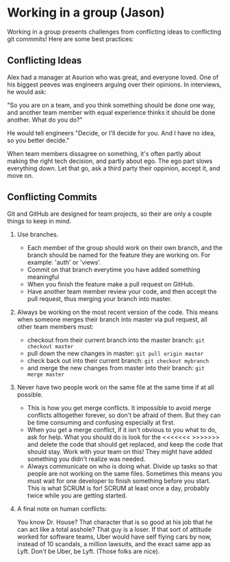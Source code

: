 # Working in a group (Jason)

Working in a group presents challenges from conflicting ideas to conflicting git commmits! Here are some best practices:

## Conflicting Ideas

Alex had a manager at Asurion who was great, and everyone loved. One of his biggest peeves was engineers arguing over their opinions. In interviews, he would ask:

"So you are on a team, and you think something should be done one way, and another team member with equal experience thinks it should be done another. What do you do?"

He would tell engineers "Decide, or I'll decide for you. And I have no idea, so you better decide."

When team members dissagree on something, it's often partly about making the right tech decision, and partly about ego. The ego part slows everything down. Let that go, ask a third party their oppinion, accept it, and move on.

## Conflicting Commits

Git and GitHub are designed for team projects, so their are only a couple things to keep in mind.

1. Use branches.
	- Each member of the group should work on their own branch, and the branch should be named for the feature they are working on. For example: 'auth' or 'views'.
	- Commit on that branch everytime you have added something meaningful
	- When you finish the feature make a pull request on GitHub.
	- Have another team member review your code, and then accept the pull request, thus merging your branch into master.


1. Always be working on the most recent version of the code. This means when someone merges their branch into master via pull request, all other team members must:

	- checkout from their current branch into the master branch: `git checkout master`
	- pull down the new changes in master: `git pull origin master`
	- check back out into their current branch: `git checkout mybranch`
	- and merge the new changes from master into their branch: `git merge master`

2. Never have two people work on the same file at the same time if at all possible.

	- This is how you get merge conflicts. It impossible to avoid merge conflicts alltogether forever, so don't be afraid of them. But they can be time consuming and confusing especially at first.
	- When you get a merge conflict, if it isn't obvious to you what to do, ask for help. What you should do is look for the <<<<<<< >>>>>>> and delete the code that should get replaced, and keep the code that should stay. Work with your team on this! They might have added something you didn't realize was needed.
	- Always communicate on who is doing what. Divide up tasks so that people are not working on the same files. Sometimes this means you must wait for one developer to finish something before you start. This is what SCRUM is for! SCRUM at least once a day, probably twice while you are getting started.

3. A final note on human conflicts:

	You know Dr. House? That character that is so good at his job that he can act like a total asshole? That guy is a loser. If that sort of attitude worked for software teams, Uber would have self flying cars by now, instead of 10 scandals, a million lawsuits, and the exact same app as Lyft. Don't be Uber, be Lyft. (Those folks are nice).
